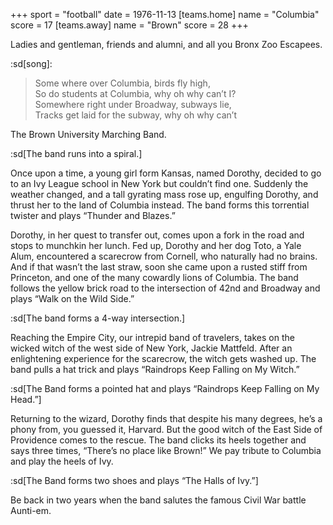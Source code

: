 +++
sport = "football"
date = 1976-11-13
[teams.home]
name = "Columbia"
score = 17
[teams.away]
name = "Brown"
score = 28
+++

Ladies and gentleman, friends and alumni, and all you Bronx Zoo Escapees.

:sd[song]:

> Some where over Columbia, birds fly high,\
> So do students at Columbia, why oh why can’t I?\
> Somewhere right under Broadway, subways lie,\
> Tracks get laid for the subway, why oh why can’t

The Brown University Marching Band.

:sd[The band runs into a spiral.]

Once upon a time, a young girl form Kansas, named Dorothy, decided to go to an Ivy League school in New York but couldn’t find one. Suddenly the weather changed, and a tall gyrating mass rose up, engulfing Dorothy, and thrust her to the land of Columbia instead. The band forms this torrential twister and plays “Thunder and Blazes.”

Dorothy, in her quest to transfer out, comes upon a fork in the road and stops to munchkin her lunch. Fed up, Dorothy and her dog Toto, a Yale Alum, encountered a scarecrow from Cornell, who naturally had no brains. And if that wasn’t the last straw, soon she came upon a rusted stiff from Princeton, and one of the many cowardly lions of Columbia. The band follows the yellow brick road to the intersection of 42nd and Broadway and plays “Walk on the Wild Side.”

:sd[The band forms a 4-way intersection.]

Reaching the Empire City, our intrepid band of travelers, takes on the wicked witch of the west side of New York, Jackie Mattfeld. After an enlightening experience for the scarecrow, the witch gets washed up. The band pulls a hat trick and plays “Raindrops Keep Falling on My Witch.”

:sd[The Band forms a pointed hat and plays “Raindrops Keep Falling on My Head.”]

Returning to the wizard, Dorothy finds that despite his many degrees, he’s a phony from, you guessed it, Harvard. But the good witch of the East Side of Providence comes to the rescue. The band clicks its heels together and says three times, “There’s no place like Brown!” We pay tribute to Columbia and play the heels of Ivy.

:sd[The Band forms two shoes and plays “The Halls of Ivy.”]

Be back in two years when the band salutes the famous Civil War battle Aunti-em.
